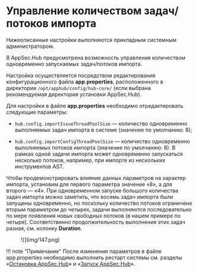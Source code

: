 # Управление количеством задач/потоков импорта

Нижеописанные настройки выполняются прикладным системным администратором.

В AppSec.Hub предусмотрена возможность управления количеством одновременно запускаемых задач/потоков импорта.

Настройка осуществляется посредством редактирования конфигурационного файла **app.properties**, расположенного в директории `/opt/apphub/config/hub-core/` (если выбрана рекомендуемая директория установки AppSec.Hub).

Для настройки в файле **app.properties** необходимо отредактировать следующие параметры:

* `hub.config.importIssueThreadPoolSize` — количество одновременно выполняемых задач импорта в системе (значение по умолчанию: 8);

* `hub.config.importConfigThreadPoolSize` — количество одновременно выполняемых потоков импорта (значение по умолчанию: 8). В рамках одной задачи импорта может одновременно запускаться несколько потоков, например, при импорте из нескольких инструментов AST.

Чтобы продемонстрировать влияние данных параметров на характер импорта, установим для первого параметра значение «8», а для второго — «4». При одновременном запуске большого количества задач импорта можно заметить, что восемь задач импорта были запущены одновременно, но поскольку количество потоков ограничено вторым параметром до четырех, задачи выполняются последовательно по мере появления новых свободных потоков (в нашем примере по четыре). Соответственно продолжительность выполнения этих задач разная, см. колонку **Duration**.

<figure markdown>![](img/147.png)</figure>

!!! note "Примечание"
    После изменения параметров в файле app.properties необходимо выполнить рестарт системы см. разделы «[Остановка AppSec.Hub]()» и «[Запуск AppSec.Hub]()».